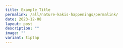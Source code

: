 ```yaml
---
title: Example Title
permalink: /all/nature-kakis-happenings/permalink/
date: 2023-12-08
layout: post
description: ""
image: ""
variant: tiptap
---
```

